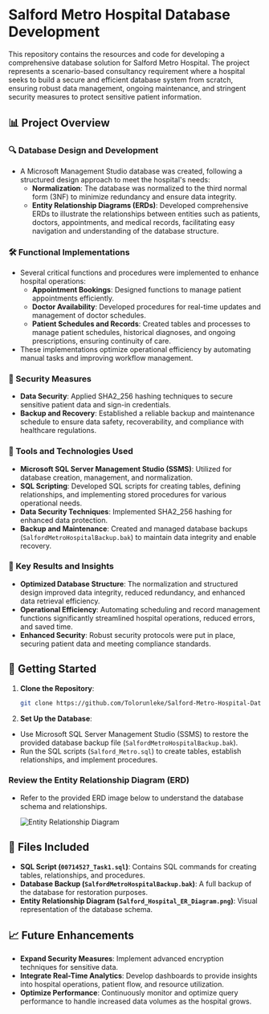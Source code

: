 # Salford Metro Hospital Database Development

This repository contains the resources and code for developing a comprehensive database solution for Salford Metro Hospital. The project represents a scenario-based consultancy requirement where a hospital seeks to build a secure and efficient database system from scratch, ensuring robust data management, ongoing maintenance, and stringent security measures to protect sensitive patient information.

## 📊 Project Overview

### 🔍 Database Design and Development
- A Microsoft Management Studio database was created, following a structured design approach to meet the hospital's needs:
  - **Normalization**: The database was normalized to the third normal form (3NF) to minimize redundancy and ensure data integrity.
  - **Entity Relationship Diagrams (ERDs)**: Developed comprehensive ERDs to illustrate the relationships between entities such as patients, doctors, appointments, and medical records, facilitating easy navigation and understanding of the database structure.

### 🛠️ Functional Implementations
- Several critical functions and procedures were implemented to enhance hospital operations:
  - **Appointment Bookings**: Designed functions to manage patient appointments efficiently.
  - **Doctor Availability**: Developed procedures for real-time updates and management of doctor schedules.
  - **Patient Schedules and Records**: Created tables and processes to manage patient schedules, historical diagnoses, and ongoing prescriptions, ensuring continuity of care.
- These implementations optimize operational efficiency by automating manual tasks and improving workflow management.

### 🔐 Security Measures
- **Data Security**: Applied SHA2_256 hashing techniques to secure sensitive patient data and sign-in credentials.
- **Backup and Recovery**: Established a reliable backup and maintenance schedule to ensure data safety, recoverability, and compliance with healthcare regulations.

### 📂 Tools and Technologies Used
- **Microsoft SQL Server Management Studio (SSMS)**: Utilized for database creation, management, and normalization.
- **SQL Scripting**: Developed SQL scripts for creating tables, defining relationships, and implementing stored procedures for various operational needs.
- **Data Security Techniques**: Implemented SHA2_256 hashing for enhanced data protection.
- **Backup and Maintenance**: Created and managed database backups (`SalfordMetroHospitalBackup.bak`) to maintain data integrity and enable recovery.

### 🎯 Key Results and Insights
- **Optimized Database Structure**: The normalization and structured design improved data integrity, reduced redundancy, and enhanced data retrieval efficiency.
- **Operational Efficiency**: Automating scheduling and record management functions significantly streamlined hospital operations, reduced errors, and saved time.
- **Enhanced Security**: Robust security protocols were put in place, securing patient data and meeting compliance standards.

## 🚀 Getting Started

1. **Clone the Repository**:
   ```bash
   git clone https://github.com/Tolorunleke/Salford-Metro-Hospital-Database.git

2. **Set Up the Database**:
- Use Microsoft SQL Server Management Studio (SSMS) to restore the provided database backup file (`SalfordMetroHospitalBackup.bak`).
- Run the SQL scripts (`Salford_Metro.sql`) to create tables, establish relationships, and implement procedures.

### Review the Entity Relationship Diagram (ERD)

- Refer to the provided ERD image below to understand the database schema and relationships.

   ![Entity Relationship Diagram](Salford_Hospital_ER_Diagram.png)

## 📂 Files Included

- **SQL Script (`00714527_Task1.sql`)**: Contains SQL commands for creating tables, relationships, and procedures.
- **Database Backup (`SalfordMetroHospitalBackup.bak`)**: A full backup of the database for restoration purposes.
- **Entity Relationship Diagram (`Salford_Hospital_ER_Diagram.png`)**: Visual representation of the database schema.

## 📈 Future Enhancements

- **Expand Security Measures**: Implement advanced encryption techniques for sensitive data.
- **Integrate Real-Time Analytics**: Develop dashboards to provide insights into hospital operations, patient flow, and resource utilization.
- **Optimize Performance**: Continuously monitor and optimize query performance to handle increased data volumes as the hospital grows.
